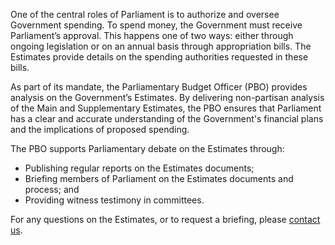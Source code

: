 One of the central roles of Parliament is to authorize and oversee Government spending. To spend money, the Government must receive Parliament’s approval. This happens one of two ways: either through ongoing legislation or on an annual basis through appropriation bills. The Estimates provide details on the spending authorities requested in these bills.

As part of its mandate, the Parliamentary Budget Officer (PBO) provides analysis on the Government’s Estimates. By delivering non-partisan analysis of the Main and Supplementary Estimates, the PBO ensures that Parliament has a clear and accurate understanding of the Government's financial plans and the implications of proposed spending.

The PBO supports Parliamentary debate on the Estimates through:

-	Publishing regular reports on the Estimates documents; 
-	Briefing members of Parliament on the Estimates documents and process; and
-	Providing witness testimony in committees.

For any questions on the Estimates, or to request a briefing, please [contact us](https://www.pbo-dpb.ca/en/contact--contact).